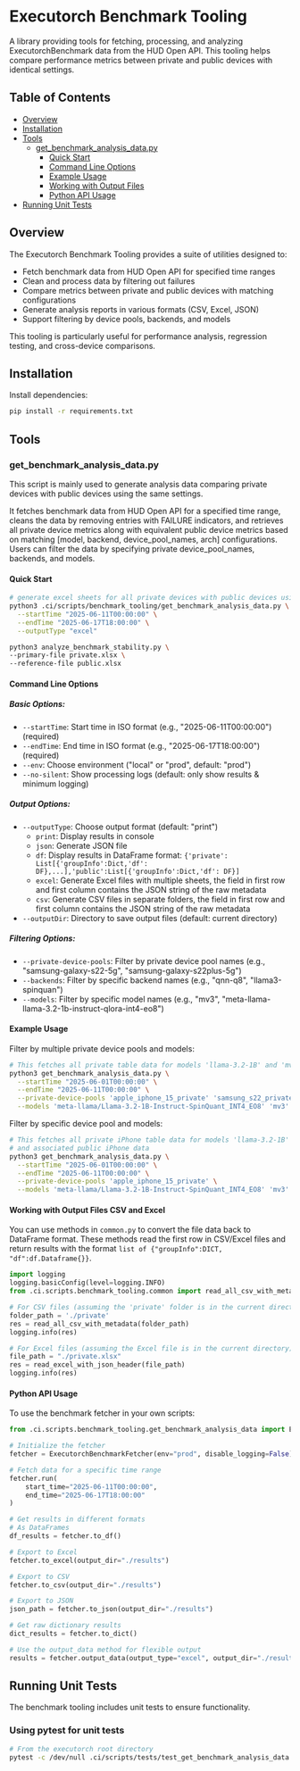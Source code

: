 # Executorch Benchmark Tooling

A  library providing tools for fetching, processing, and analyzing ExecutorchBenchmark data from the HUD Open API. This tooling helps compare performance metrics between private and public devices with identical settings.

## Table of Contents

- [Overview](#overview)
- [Installation](#installation)
- [Tools](#tools)
  - [get_benchmark_analysis_data.py](#get_benchmark_analysis_datapy)
    - [Quick Start](#quick-start)
    - [Command Line Options](#command-line-options)
    - [Example Usage](#example-usage)
    - [Working with Output Files](#working-with-output-files-csv-and-excel)
    - [Python API Usage](#python-api-usage)
- [Running Unit Tests](#running-unit-tests)

## Overview

The Executorch Benchmark Tooling provides a suite of utilities designed to:

- Fetch benchmark data from HUD Open API for specified time ranges
- Clean and process data by filtering out failures
- Compare metrics between private and public devices with matching configurations
- Generate analysis reports in various formats (CSV, Excel, JSON)
- Support filtering by device pools, backends, and models

This tooling is particularly useful for performance analysis, regression testing, and cross-device comparisons.

## Installation

Install dependencies:

```bash
pip install -r requirements.txt
```

## Tools

### get_benchmark_analysis_data.py

This script is mainly used to generate analysis data comparing private devices with public devices using the same settings.

It fetches benchmark data from HUD Open API for a specified time range, cleans the data by removing entries with FAILURE indicators, and retrieves all private device metrics along with equivalent public device metrics based on matching [model, backend, device_pool_names, arch] configurations. Users can filter the data by specifying private device_pool_names, backends, and models.

#### Quick Start

```bash
# generate excel sheets for all private devices with public devices using the same settings
python3 .ci/scripts/benchmark_tooling/get_benchmark_analysis_data.py \
  --startTime "2025-06-11T00:00:00" \
  --endTime "2025-06-17T18:00:00" \
  --outputType "excel"

python3 analyze_benchmark_stability.py \
--primary-file private.xlsx \
--reference-file public.xlsx
```

#### Command Line Options

##### Basic Options:
- `--startTime`: Start time in ISO format (e.g., "2025-06-11T00:00:00") (required)
- `--endTime`: End time in ISO format (e.g., "2025-06-17T18:00:00") (required)
- `--env`: Choose environment ("local" or "prod", default: "prod")
- `--no-silent`: Show processing logs (default: only show results & minimum logging)

##### Output Options:
- `--outputType`: Choose output format (default: "print")
  - `print`: Display results in console
  - `json`: Generate JSON file
  - `df`: Display results in DataFrame format: `{'private': List[{'groupInfo':Dict,'df': DF},...],'public':List[{'groupInfo':Dict,'df': DF}]`
  - `excel`: Generate Excel files with multiple sheets, the field in first row and first column contains the JSON string of the raw metadata
  - `csv`: Generate CSV files in separate folders, the field in first row and first column contains the JSON string of the raw metadata
- `--outputDir`: Directory to save output files (default: current directory)

##### Filtering Options:

- `--private-device-pools`: Filter by private device pool names (e.g., "samsung-galaxy-s22-5g", "samsung-galaxy-s22plus-5g")
- `--backends`: Filter by specific backend names (e.g., "qnn-q8", "llama3-spinquan")
- `--models`: Filter by specific model names (e.g., "mv3", "meta-llama-llama-3.2-1b-instruct-qlora-int4-eo8")

#### Example Usage

Filter by multiple private device pools and models:
```bash
# This fetches all private table data for models 'llama-3.2-1B' and 'mv3'
python3 get_benchmark_analysis_data.py \
  --startTime "2025-06-01T00:00:00" \
  --endTime "2025-06-11T00:00:00" \
  --private-device-pools 'apple_iphone_15_private' 'samsung_s22_private' \
  --models 'meta-llama/Llama-3.2-1B-Instruct-SpinQuant_INT4_EO8' 'mv3'
```

Filter by specific device pool and models:
```bash
# This fetches all private iPhone table data for models 'llama-3.2-1B' and 'mv3',
# and associated public iPhone data
python3 get_benchmark_analysis_data.py \
  --startTime "2025-06-01T00:00:00" \
  --endTime "2025-06-11T00:00:00" \
  --private-device-pools 'apple_iphone_15_private' \
  --models 'meta-llama/Llama-3.2-1B-Instruct-SpinQuant_INT4_EO8' 'mv3'
```

#### Working with Output Files CSV and Excel

You can use methods in `common.py` to convert the file data back to DataFrame format. These methods read the first row in CSV/Excel files and return results with the format `list of {"groupInfo":DICT, "df":df.Dataframe{}}`.

```python
import logging
logging.basicConfig(level=logging.INFO)
from .ci.scripts.benchmark_tooling.common import read_all_csv_with_metadata, read_excel_with_json_header

# For CSV files (assuming the 'private' folder is in the current directory)
folder_path = './private'
res = read_all_csv_with_metadata(folder_path)
logging.info(res)

# For Excel files (assuming the Excel file is in the current directory)
file_path = "./private.xlsx"
res = read_excel_with_json_header(file_path)
logging.info(res)
```

#### Python API Usage

To use the benchmark fetcher in your own scripts:

```python
from .ci.scripts.benchmark_tooling.get_benchmark_analysis_data import ExecutorchBenchmarkFetcher

# Initialize the fetcher
fetcher = ExecutorchBenchmarkFetcher(env="prod", disable_logging=False)

# Fetch data for a specific time range
fetcher.run(
    start_time="2025-06-11T00:00:00",
    end_time="2025-06-17T18:00:00"
)

# Get results in different formats
# As DataFrames
df_results = fetcher.to_df()

# Export to Excel
fetcher.to_excel(output_dir="./results")

# Export to CSV
fetcher.to_csv(output_dir="./results")

# Export to JSON
json_path = fetcher.to_json(output_dir="./results")

# Get raw dictionary results
dict_results = fetcher.to_dict()

# Use the output_data method for flexible output
results = fetcher.output_data(output_type="excel", output_dir="./results")
```

## Running Unit Tests

The benchmark tooling includes unit tests to ensure functionality.

### Using pytest for unit tests

```bash
# From the executorch root directory
pytest -c /dev/null .ci/scripts/tests/test_get_benchmark_analysis_data.py
```
